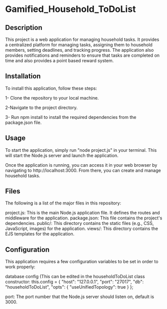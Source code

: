 # Gamified_Household_ToDoList

## Description
This project is a web application for managing household tasks. It provides a centralized platform for managing tasks, assigning them to household members, setting deadlines, and tracking progress. The application also provides notifications and reminders to ensure that tasks are completed on time and also provides a point based reward system.

## Installation
To install this application, follow these steps:

1- Clone the repository to your local machine.

2-Navigate to the project directory.

3- Run npm install to install the required dependencies from the package.json file.

## Usage
To start the application, simply run "node project.js" in your terminal. This will start the Node.js server and launch the application.

Once the application is running, you can access it in your web browser by navigating to http://localhost:3000. From there, you can create and manage household tasks.

## Files
The following is a list of the major files in this repository:

project.js: This is the main Node.js application file. It defines the routes and middleware for the application.
package.json: This file contains the project's dependencies.
public/: This directory contains the static files (e.g., CSS, JavaScript, images) for the application.
views/: This directory contains the EJS templates for the application.

## Configuration
This application requires a few configuration variables to be set in order to work properly:

database config (This can be edited in the householdToDoList class constructor:
this.config = {
            "host": "127.0.0.1",
            "port": "27017",
            "db": "householdToDoList",
            "opts": {
                "useUnifiedTopology": true
            }
        };

port: The port number that the Node.js server should listen on, default is 3000.
